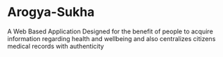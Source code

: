 # Arogya-Sukha
A Web Based Application Designed for the benefit of people to acquire information regarding health and wellbeing and also centralizes citizens medical records with authenticity
